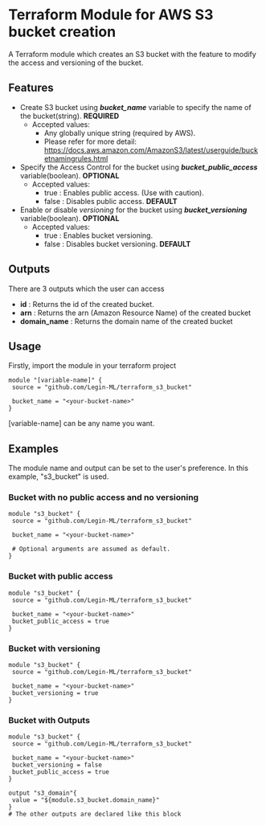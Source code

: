 # Terraform Module for AWS S3 bucket creation

A Terraform module which creates an S3 bucket with the feature to modify the access and versioning of the bucket.

## Features

- Create S3 bucket using **_bucket_name_** variable to specify the name of the bucket(string). **REQUIRED**
  - Accepted values:
    - Any globally unique string (required by AWS).
    - Please refer for more detail: https://docs.aws.amazon.com/AmazonS3/latest/userguide/bucketnamingrules.html
- Specify the Access Control for the bucket using **_bucket_public_access_** variable(boolean). **OPTIONAL**
  - Accepted values:
    - true : Enables public access. (Use with caution).
    - false : Disables public access. **DEFAULT**
- Enable or disable _versioning_ for the bucket using **_bucket_versioning_** variable(boolean). **OPTIONAL**
  - Accepted values:
    - true : Enables bucket versioning.
    - false : Disables bucket versioning. **DEFAULT**

## Outputs

There are 3 outputs which the user can access

- **id** : Returns the id of the created bucket.
- **arn** : Returns the arn (Amazon Resource Name) of the created bucket
- **domain_name** : Returns the domain name of the created bucket

## Usage

Firstly, import the module in your terraform project

    module "[variable-name]" {
     source = "github.com/Legin-ML/terraform_s3_bucket"

     bucket_name = "<your-bucket-name>"
    }

[variable-name] can be any name you want.

## Examples

The module name and output can be set to the user's preference. In this example, "s3_bucket" is used.

### Bucket with no public access and no versioning

    module "s3_bucket" {
     source = "github.com/Legin-ML/terraform_s3_bucket"

     bucket_name = "<your-bucket-name>"

     # Optional arguments are assumed as default.
    }

### Bucket with public access

    module "s3_bucket" {
     source = "github.com/Legin-ML/terraform_s3_bucket"

     bucket_name = "<your-bucket-name>"
     bucket_public_access = true
    }

### Bucket with versioning

    module "s3_bucket" {
     source = "github.com/Legin-ML/terraform_s3_bucket"

     bucket_name = "<your-bucket-name>"
     bucket_versioning = true
    }

### Bucket with Outputs

    module "s3_bucket" {
     source = "github.com/Legin-ML/terraform_s3_bucket"

     bucket_name = "<your-bucket-name>"
     bucket_versioning = false
     bucket_public_access = true
    }

    output "s3_domain"{
     value = "${module.s3_bucket.domain_name}"
    }
    # The other outputs are declared like this block
